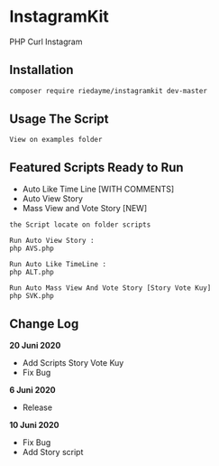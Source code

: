 # InstagramKit
PHP Curl Instagram

## Installation
```bash
composer require riedayme/instagramkit dev-master
```

## Usage The Script
```
View on examples folder
```

## Featured Scripts Ready to Run
* Auto Like Time Line [WITH COMMENTS]
* Auto View Story
* Mass View and Vote Story [NEW]
```
the Script locate on folder scripts

Run Auto View Story :
php AVS.php

Run Auto Like TimeLine :
php ALT.php

Run Auto Mass View And Vote Story [Story Vote Kuy]
php SVK.php
```

## Change Log
**20 Juni 2020**
- Add Scripts Story Vote Kuy
- Fix Bug

**6 Juni 2020**
- Release

**10 Juni 2020**
- Fix Bug
- Add Story script